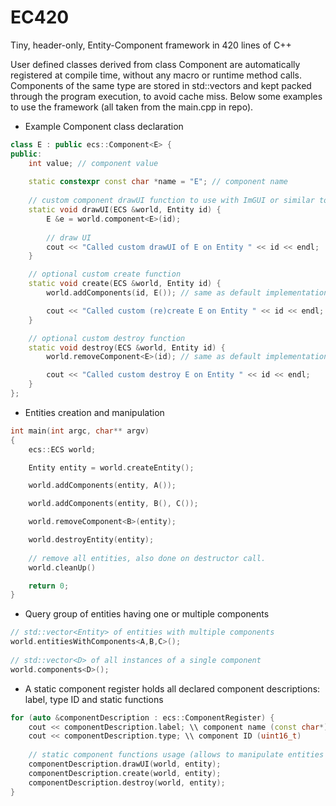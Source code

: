 # EC420
Tiny, header-only, Entity-Component framework in 420 lines of C++ 


User defined classes derived from class Component<T> are automatically registered at compile time, without any macro or runtime method calls.
Components of the same type are stored in std::vectors and kept packed through the program execution, to avoid cache miss.
Below some examples to use the framework (all taken from the main.cpp in repo).

* Example Component class declaration
```cpp
class E : public ecs::Component<E> {
public:
	int value; // component value
	
	static constexpr const char *name = "E"; // component name
	
	// custom component drawUI function to use with ImGUI or similar to show and modify component data
	static void drawUI(ECS &world, Entity id) { 
		E &e = world.component<E>(id);
		
		// draw UI
		cout << "Called custom drawUI of E on Entity " << id << endl;
	}

	// optional custom create function
	static void create(ECS &world, Entity id) { 
		world.addComponents(id, E()); // same as default implementation

		cout << "Called custom (re)create E on Entity " << id << endl;
	}

	// optional custom destroy function
	static void destroy(ECS &world, Entity id) { 
		world.removeComponent<E>(id); // same as default implementation

		cout << "Called custom destroy E on Entity " << id << endl;
	}
};
```
* Entities creation and manipulation
```cpp
int main(int argc, char** argv)
{
	ecs::ECS world;

	Entity entity = world.createEntity();

	world.addComponents(entity, A());

	world.addComponents(entity, B(), C());

	world.removeComponent<B>(entity);

	world.destroyEntity(entity);
	
	// remove all entities, also done on destructor call. 
	world.cleanUp() 

	return 0;
}
```
* Query group of entities having one or multiple components
```cpp
// std::vector<Entity> of entities with multiple components
world.entitiesWithComponents<A,B,C>();
	
// std::vector<D> of all instances of a single component
world.components<D>();
```
* A static component register holds all declared component descriptions: label, type ID and static functions
```cpp
for (auto &componentDescription : ecs::ComponentRegister) {
	cout << componentDescription.label; \\ component name (const char*)
	cout << componentDescription.type; \\ component ID (uint16_t)
	
	// static component functions usage (allows to manipulate entities using only component IDs)
	componentDescription.drawUI(world, entity); 
	componentDescription.create(world, entity);
	componentDescription.destroy(world, entity);
}
```
